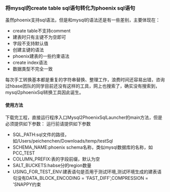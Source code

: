 ### 将mysql的create table sql语句转化为phoenix sql语句

虽然phoenix支持sql语法，但是和mysql的语法还是有一些差别，主要体现在：
- create table不支持comment
- 建表时只有主键不为空即可
- 字段不支持默认值
- 创建主键的语法
- phoenix建表的一些约束语法
- create index语法
- 数据类型不完全一致

每次手工转换基本都是重复的字符串替换、整理工作，浪费时间还容易出错，咨询过hbase团队的同学目前还没有这样的工具，网上也搜索了，确实没有搜索到，mysql2phoenixSql转换工具因此诞生。

 #### 使用方法
下载完工程，直接运行程序入口Mysql2PhoenixSqlLauncher的main方法，但是必须提供如下参数：
 运行前请提供如下参数
 - SQL_PATH:sql文件的路径，如/Users/peichenchen/Downloads/temp/testSql
 - SCHEMA_NAME:phoenix schema名称，类似mysql数据库的名称，如PCC_TEST
 -  COLUMN_PREFIX:表的字段前缀，默认为空
 -  SALT_BUCKETS:habse分的region数量
 -  USING_FOR_TEST_ENV:建表语句是否用于测试环境,测试环境生成的建表语句没有DATA_BLOCK_ENCODING = 'FAST_DIFF',COMPRESSION = 'SNAPPY约束
